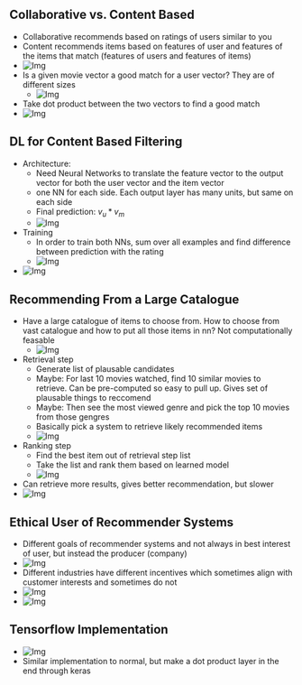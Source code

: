 ## Collaborative vs. Content Based
* Collaborative recommends based on ratings of users similar to you
* Content recommends items based on features of user and features of the items that match (features of users and features of items)
* ![Img](../../../Images/Pasted%20Graphic%2011%205.png)
* Is a given movie vector a good match for a user vector? They are of different sizes
  * ![Img](../../../Images/Pasted%20Graphic%2012%205.png)
* Take dot product between the two vectors to find a good match
* ![Img](../../../Images/Pasted%20Graphic%2013%205.png)

## DL for Content Based Filtering
* Architecture:
  * Need Neural Networks to translate the feature vector to the output vector for both the user vector and the item vector
  * one NN for each side. Each output layer has many units, but same on each side
  * Final prediction: $v_u * v_m$
  * ![Img](../../../Images/Pasted%20Graphic%2014%204.png)
* Training
  * In order to train both NNs, sum over all examples and find difference between prediction with the rating
  * ![Img](../../../Images/Pasted%20Graphic%2015%205.png)
* ![Img](../../../Images/Pasted%20Graphic%2016%205.png)

## Recommending From a Large Catalogue
* Have a large catalogue of items to choose from. How to choose from vast catalogue and how to put all those items in nn? Not computationally feasable
  * ![Img](../../../Images/Pasted%20Graphic%2017%204.png)
* Retrieval step
  * Generate list of plausable candidates
  * Maybe: For last 10 movies watched, find 10 similar movies to retrieve. Can be pre-computed so easy to pull up. Gives set of plausable things to reccomend
  * Maybe: Then see the most viewed genre and pick the top 10 movies from those gengres
  * Basically pick a system to retrieve likely recommended items
  * ![Img](../../../Images/Pasted%20Graphic%2018%205.png)
* Ranking step
  * Find the best item out of retrieval step list
  * Take the list and rank them based on learned model
  * ![Img](../../../Images/Pasted%20Graphic%2019%205.png)
* Can retrieve more results, gives better recommendation, but slower
* ![Img](../../../Images/Pasted%20Graphic%2021%205.png)

## Ethical User of Recommender Systems
* Different goals of recommender systems and not always in best interest of user, but instead the producer (company)
* ![Img](../../../Images/Pasted%20Graphic%2022%205.png)
* Different industries have different incentives which sometimes align with customer interests and sometimes do not
* ![Img](../../../Images/Pasted%20Graphic%2023%204.png)
* ![Img](../../../Images/Pasted%20Graphic%2024%204.png)

## Tensorflow Implementation
* ![Img](../../../Images/Pasted%20Graphic%2025%205.png)
* Similar implementation to normal, but make a dot product layer in the end through keras

